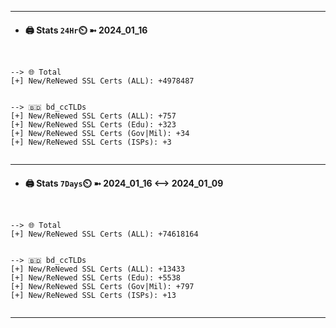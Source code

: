 

---
- #### 🖨️ **Stats** `24Hr`⏲️ ➼ 2024_01_16
```console


--> 🌐 Total
[+] New/ReNewed SSL Certs (ALL): +4978487


--> 🇧🇩 bd_ccTLDs
[+] New/ReNewed SSL Certs (ALL): +757
[+] New/ReNewed SSL Certs (Edu): +323
[+] New/ReNewed SSL Certs (Gov|Mil): +34
[+] New/ReNewed SSL Certs (ISPs): +3


```

---
- #### 🖨️ **Stats** `7Days`⏲️ ➼ 2024_01_16 <--> 2024_01_09
```console


--> 🌐 Total
[+] New/ReNewed SSL Certs (ALL): +74618164


--> 🇧🇩 bd_ccTLDs
[+] New/ReNewed SSL Certs (ALL): +13433
[+] New/ReNewed SSL Certs (Edu): +5538
[+] New/ReNewed SSL Certs (Gov|Mil): +797
[+] New/ReNewed SSL Certs (ISPs): +13


```

---

